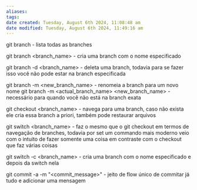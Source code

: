 ```yaml
---
aliases: 
tags: 
date created: Tuesday, August 6th 2024, 11:08:48 am
date modified: Tuesday, August 6th 2024, 11:49:16 am
---
```

git branch - lista todas as branches

git branch <branch_name> - cria uma branch com o nome especificado 

git branch -d <branch_name> - deleta uma branch, todavia para se fazer isso você não pode estar na branch especificada

git branch -m <new_branch_name> - renomeia a branch para um novo nome
git branch -m <actual_branch_name> <new_branch_name> - necessário para quando você não está na branch exata

git checkout <branch_name> - navega para uma branch, caso não exista ele cria essa branch a 
priori, também pode restaurar arquivos

git switch <branch_name> - faz o mesmo que o git checkout em termos de navegação de branches, todavia por set um commando mais moderno veio com o intuito de fazer somente uma coisa em contraste com o checkout que faz várias coisas

git switch -c <branch_name> - cria uma branch com o nome especificado e depois da switch nela

git commit -a -m "<commit_message>" - jeito de flow único de commitar já tudo e adicionar uma mensagem
